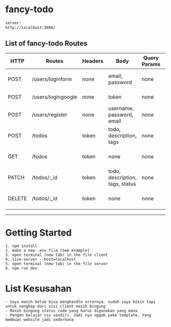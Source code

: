 # fancy-todo

```html
server:
http://localhost:3000/
```

## **List of fancy-todo Routes**

 HTTP     | Routes              | Headers  | Body           | Query Params                     | Description                        |
| ---     | -----               | ---      | ---            | ---                              | ---                                |
| POST    | /users/loginform    | none     | email, password | none                             | Login user through normal form    |
| POST     | /users/logingoogle | none     | token           | none                             | Login user through google         |
| POST     | /users/register    | none     | username, password, email | none                    | Register a new user              |
| POST     | /todos     | token     | todo, description, tags | none                    | Register a new todo (Authenticated)     |
| GET      | /todos      | token     | none | none                    | Get all user's todos (Authenticated)          |
| PATCH   | /todos/:_id | token     | todo, description, tags, status |     none       | Update user's todo (Authenticated)          |
| DELETE  | /todos/:_id | token     | none | none                    | Delete user's todo (Authenticated)          |

---
# **Getting Started**
```
1. npm install
2. make a new .env file (See example)
3. open terminal (new tab) in the file client
4. live-server --host=localhost
5. open terminal (new tab) in the file server
6. npm run dev
```

# **List Kesusahan**
```
- Saya masih belum bisa menghandle errornya. sudah saya bikin tapi untuk nangkep dari sisi client masih bingung
- Masih bingung status code yang harus digunakan yang mana
- Pengen belajar css sendiri. Jadi nya nggak pake template. Yang membuat website jadi sederhana
```



